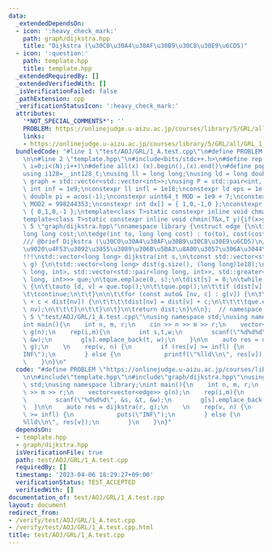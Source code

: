 ```yaml
---
data:
  _extendedDependsOn:
  - icon: ':heavy_check_mark:'
    path: graph/dijkstra.hpp
    title: "Dijkstra (\u30C0\u30A4\u30AF\u30B9\u30C8\u30E9\u6CD5)"
  - icon: ':question:'
    path: template.hpp
    title: template.hpp
  _extendedRequiredBy: []
  _extendedVerifiedWith: []
  _isVerificationFailed: false
  _pathExtension: cpp
  _verificationStatusIcon: ':heavy_check_mark:'
  attributes:
    '*NOT_SPECIAL_COMMENTS*': ''
    PROBLEM: https://onlinejudge.u-aizu.ac.jp/courses/library/5/GRL/all/GRL_1_A
    links:
    - https://onlinejudge.u-aizu.ac.jp/courses/library/5/GRL/all/GRL_1_A
  bundledCode: "#line 1 \"test/AOJ/GRL/1_A.test.cpp\"\n#define PROBLEM \"https://onlinejudge.u-aizu.ac.jp/courses/library/5/GRL/all/GRL_1_A\"\
    \n\n#line 2 \"template.hpp\"\n#include<bits/stdc++.h>\n#define rep(i, N)  for(int\
    \ i=0;i<(N);i++)\n#define all(x) (x).begin(),(x).end()\n#define popcount(x) __builtin_popcount(x)\n\
    using i128=__int128_t;\nusing ll = long long;\nusing ld = long double;\nusing\
    \ graph = std::vector<std::vector<int>>;\nusing P = std::pair<int, int>;\nconstexpr\
    \ int inf = 1e9;\nconstexpr ll infl = 1e18;\nconstexpr ld eps = 1e-6;\nconst long\
    \ double pi = acos(-1);\nconstexpr uint64_t MOD = 1e9 + 7;\nconstexpr uint64_t\
    \ MOD2 = 998244353;\nconstexpr int dx[] = { 1,0,-1,0 };\nconstexpr int dy[] =\
    \ { 0,1,0,-1 };\ntemplate<class T>static constexpr inline void chmax(T&x,T y){if(x<y)x=y;}\n\
    template<class T>static constexpr inline void chmin(T&x,T y){if(x>y)x=y;}\n#line\
    \ 5 \"graph/dijkstra.hpp\"\nnamespace library {\nstruct edge {\n\tint to;\n\t\
    long long cost;\n\tedge(int to, long long cost) : to(to), cost(cost) {}\n};\n\
    /// @brief Dijkstra (\u30C0\u30A4\u30AF\u30B9\u30C8\u30E9\u6CD5)\n/// @note edge\u69CB\
    \u9020\u4F53\u3092\u3055\u3089\u306B\u5BA3\u8A00\u3057\u306A\u3044\u3053\u3068\
    !!!\nstd::vector<long long> dijkstra(int s,\n\tconst std::vector<std::vector<edge>>&\
    \ g) {\n\tstd::vector<long long> dist(g.size(), (long long)1e18);\n\tstd::priority_queue<std::pair<long\
    \ long, int>, std::vector<std::pair<long long, int>>, std::greater<std::pair<long\
    \ long, int>>> que;\n\tque.emplace(0, s);\n\tdist[s] = 0;\n\twhile (!que.empty())\
    \ {\n\t\tauto [d, v] = que.top();\n\t\tque.pop();\n\t\tif (dist[v] != d) {\n\t\
    \t\tcontinue;\n\t\t}\n\n\t\tfor (const auto& [nv, c] : g[v]) {\n\t\t\tif (dist[v]\
    \ + c < dist[nv]) {\n\t\t\t\tdist[nv] = dist[v] + c;\n\t\t\t\tque.emplace(dist[nv],\
    \ nv);\n\t\t\t}\n\t\t}\n\t}\n\treturn dist;\n}\n\n};  // namespace library\n#line\
    \ 5 \"test/AOJ/GRL/1_A.test.cpp\"\nusing namespace std;\nusing namespace library;\n\
    int main(){\n    int n, m, r;\n    cin >> n >> m >> r;\n    vector<vector<edge>>\
    \ g(n);\n    rep(i,m){\n        int s,t,w;\n        scanf(\"%d%d%d\", &s, &t,\
    \ &w);\n        g[s].emplace_back(t, w);\n    }\n\n    auto res = dijkstra(r,\
    \ g);\n    \n    rep(v, n) {\n        if (res[v] >= infl) {\n            puts(\"\
    INF\");\n        } else {\n            printf(\"%lld\\n\", res[v]);\n        }\n\
    \    }\n}\n"
  code: "#define PROBLEM \"https://onlinejudge.u-aizu.ac.jp/courses/library/5/GRL/all/GRL_1_A\"\
    \n\n#include\"template.hpp\"\n#include\"graph/dijkstra.hpp\"\nusing namespace\
    \ std;\nusing namespace library;\nint main(){\n    int n, m, r;\n    cin >> n\
    \ >> m >> r;\n    vector<vector<edge>> g(n);\n    rep(i,m){\n        int s,t,w;\n\
    \        scanf(\"%d%d%d\", &s, &t, &w);\n        g[s].emplace_back(t, w);\n  \
    \  }\n\n    auto res = dijkstra(r, g);\n    \n    rep(v, n) {\n        if (res[v]\
    \ >= infl) {\n            puts(\"INF\");\n        } else {\n            printf(\"\
    %lld\\n\", res[v]);\n        }\n    }\n}"
  dependsOn:
  - template.hpp
  - graph/dijkstra.hpp
  isVerificationFile: true
  path: test/AOJ/GRL/1_A.test.cpp
  requiredBy: []
  timestamp: '2023-04-06 18:29:27+09:00'
  verificationStatus: TEST_ACCEPTED
  verifiedWith: []
documentation_of: test/AOJ/GRL/1_A.test.cpp
layout: document
redirect_from:
- /verify/test/AOJ/GRL/1_A.test.cpp
- /verify/test/AOJ/GRL/1_A.test.cpp.html
title: test/AOJ/GRL/1_A.test.cpp
---
```

